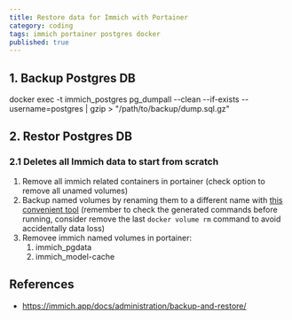 ```yaml
---
title: Restore data for Immich with Portainer
category: coding
tags: immich portainer postgres docker
published: true
---
```

## 1. Backup Postgres DB
docker exec -t immich_postgres pg_dumpall --clean --if-exists --username=postgres | gzip > "/path/to/backup/dump.sql.gz"

## 2. Restor Postgres DB

### 2.1 Deletes all Immich data to start from scratch

1. Remove all immich related containers in portainer (check option to remove all unamed volumes)
1. Backup named volumes by renaming them to a different name with [this convenient tool](https://www.commands.dev/workflows/rename_docker_volume) (remember to check the generated commands before running, consider remove the last `docker volume rm` command to avoid accidentally data loss)
1. Removee immich named volumes in portainer:
	1. immich_pgdata
	1. immich_model-cache


## References

- https://immich.app/docs/administration/backup-and-restore/
